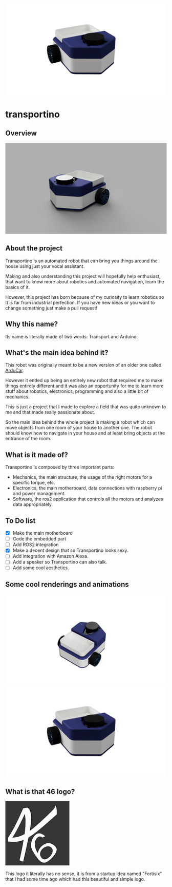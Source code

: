 
![transportino](https://github.com/mattsays/transportino/blob/main/images/mechanics_showcase_1.png?raw=true)

# transportino

## Overview

![transportino](https://github.com/mattsays/transportino/blob/main/images/mechanics_showcase.gif?raw=true)

## About the project

Transportino is an automated robot that can bring you things around the house using just your vocal assistant.

Making and also understanding this project will hopefully help enthusiast, that want to know more about robotics and automated navigation, learn the basics of it.

However, this project has born because of my curiosity to learn robotics so It is far from industrial perfection. If you have new ideas or you want to change something just make a pull request!

## Why this name?

Its name is literally made of two words: Transport and Arduino. 

## What's the main idea behind it?

This robot was originally meant to be a new version of an older one called [ArduCar](https://github.com/mattsays/arducar).

However it ended up being an entirely new robot that required me to make things entirely different and it was also an opportunity for me to learn more stuff about robotics, electronics, programming and also a little bit of mechanics.

This is just a project that I made to explore a field that was quite unknown to me and that made really passionate about.

So the main idea behind the whole project is making a robot which can move objects from one room of your house to another one.
The robot should know how to navigate in your house and at least bring objects at the entrance of the room.

## What is it made of?

Transportino is composed by three important parts:
- Mechanics, the main structure, the usage of the right motors for a specific torque, etc.
- Electronics, the main motherboard, data connections with raspberry pi and power management.
- Software, the ros2 application that controls all the motors and analyzes data appropriately.

## To Do list

- [X] Make the main motherboard
- [ ] Code the embedded part
- [ ] Add ROS2 integration
- [X] Make a decent design that so Transportino looks sexy.
- [ ] Add integration with Amazon Alexa.
- [ ] Add a speaker so Transportino can also talk.
- [ ] Add some cool aesthetics.

## Some cool renderings and animations 

![transportino](https://github.com/mattsays/transportino/blob/main/images/mechanics_showcase_0.png?raw=true)
![transportino](https://github.com/mattsays/transportino/blob/main/images/mechanics_showcase_1.png?raw=true)


## What is that 46 logo?

![fortisix](https://github.com/mattsays/transportino/blob/main/images/46.png?raw=true)

This logo it literally has no sense, it is from a startup idea named "Fortisix" that I had some time ago which had this beautiful and simple logo.